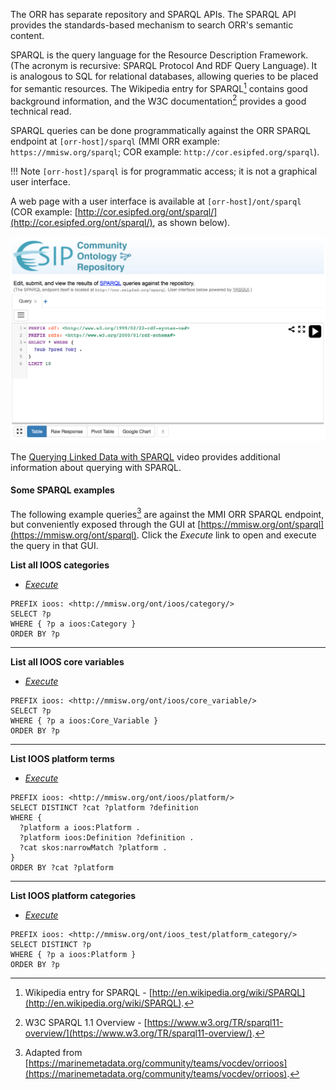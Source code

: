 The ORR has separate repository and SPARQL APIs. The SPARQL API 
provides the standards-based mechanism to search ORR's semantic content. 

SPARQL is the query language for the Resource Description Framework. 
(The acronym is recursive: SPARQL Protocol And RDF Query Language). 
It is analogous to SQL for relational databases, allowing queries to be placed for semantic resources. 
The Wikipedia entry for SPARQL[^wikisparql] contains good background information, 
and the W3C documentation[^w3csparql] provides a good technical read.

SPARQL queries can be done programmatically against the ORR SPARQL endpoint at `[orr-host]/sparql`
(MMI ORR example: `https://mmisw.org/sparql`; COR example: `http://cor.esipfed.org/sparql`).

!!! Note 
    `[orr-host]/sparql` is for programmatic access; it is not a graphical user interface.

A web page with a user interface is available at `[orr-host]/ont/sparql` 
(COR example: [http://cor.esipfed.org/ont/sparql/](http://cor.esipfed.org/ont/sparql/), as shown below).

![SPARQL search page](img/cor/cor-sparql-search-page-20160828.png)

The [Querying Linked Data with SPARQL](http://www.slideshare.net/olafhartig/querying-linked-data-with-sparql) 
video provides additional information about querying with SPARQL.

#### Some SPARQL examples

The following example queries[^mmisparqlexamples] 
are against the MMI ORR SPARQL endpoint, 
but conveniently exposed through the GUI at [https://mmisw.org/ont/sparql](https://mmisw.org/ont/sparql).
Click the _Execute_ link to open and execute the query in that GUI.

**List all IOOS categories**
- [_Execute_](
https://mmisw.org/ont/sparql#query=PREFIX+ioos%3A+%3Chttp%3A%2F%2Fmmisw.org%2Font%2Fioos%2Fcategory%2F%3E%0ASELECT+%3Fp+%0AWHERE+%7B%3Fp+a+ioos%3ACategory+.%0A++++++%7D+%0AORDER+BY+%3Fp%0A&contentTypeConstruct=application%2Frdf%2Bxml&contentTypeSelect=application%2Fsparql-results%2Bjson&endpoint=https%3A%2F%2Fmmisw.org%2Fsparql&requestMethod=POST&outputFormat=table)

```sparql
PREFIX ioos: <http://mmisw.org/ont/ioos/category/>
SELECT ?p 
WHERE { ?p a ioos:Category } 
ORDER BY ?p
```

----

**List all IOOS core variables**
- [_Execute_](
https://mmisw.org/ont/sparql#query=PREFIX+ioos%3A+%3Chttp%3A%2F%2Fmmisw.org%2Font%2Fioos%2Fcore_variable%2F%3E%0ASELECT+%3Fp+%0AWHERE+%7B+%3Fp+a+ioos%3ACore_Variable+%7D+%0AORDER+BY+%3Fp&contentTypeConstruct=application%2Frdf%2Bxml&contentTypeSelect=application%2Fsparql-results%2Bjson&endpoint=https%3A%2F%2Fmmisw.org%2Fsparql&requestMethod=POST&outputFormat=table)

```sparql
PREFIX ioos: <http://mmisw.org/ont/ioos/core_variable/>
SELECT ?p 
WHERE { ?p a ioos:Core_Variable } 
ORDER BY ?p
```

----

**List IOOS platform terms**
- [_Execute_](
https://mmisw.org/ont/sparql#query=PREFIX+ioos%3A+%3Chttp%3A%2F%2Fmmisw.org%2Font%2Fioos%2Fplatform%2F%3E%0ASELECT+DISTINCT+%3Fcat+%3Fplatform+%3Fdefinition%0AWHERE+%7B%0A++%3Fplatform+a+ioos%3APlatform+.%0A++%3Fplatform+ioos%3ADefinition+%3Fdefinition+.%0A++%3Fcat+skos%3AnarrowMatch+%3Fplatform+.%0A%7D+%0AORDER+BY+%3Fcat+%3Fplatform&contentTypeConstruct=application%2Frdf%2Bxml&contentTypeSelect=application%2Fsparql-results%2Bjson&endpoint=https%3A%2F%2Fmmisw.org%2Fsparql&requestMethod=POST&outputFormat=table)

```sparql
PREFIX ioos: <http://mmisw.org/ont/ioos/platform/>
SELECT DISTINCT ?cat ?platform ?definition
WHERE {
  ?platform a ioos:Platform .
  ?platform ioos:Definition ?definition .
  ?cat skos:narrowMatch ?platform .
} 
ORDER BY ?cat ?platform
```

----

**List IOOS platform categories**
- [_Execute_](
https://mmisw.org/ont/sparql#query=PREFIX+ioos%3A+%3Chttp%3A%2F%2Fmmisw.org%2Font%2Fioos_test%2Fplatform_category%2F%3E%0ASELECT+DISTINCT+%3Fp+%0AWHERE+%7B+%3Fp+a+ioos%3APlatform+%7D+%0AORDER+BY+%3Fp%0A&contentTypeConstruct=application%2Frdf%2Bxml&contentTypeSelect=application%2Fsparql-results%2Bjson&endpoint=https%3A%2F%2Fmmisw.org%2Fsparql&requestMethod=POST&outputFormat=table)

```sparql
PREFIX ioos: <http://mmisw.org/ont/ioos_test/platform_category/>
SELECT DISTINCT ?p 
WHERE { ?p a ioos:Platform } 
ORDER BY ?p
```

[^wikisparql]: Wikipedia entry for SPARQL - [http://en.wikipedia.org/wiki/SPARQL](http://en.wikipedia.org/wiki/SPARQL).
[^w3csparql]: W3C SPARQL 1.1 Overview - 
[https://www.w3.org/TR/sparql11-overview/](https://www.w3.org/TR/sparql11-overview/).
[^mmisparqlexamples]: Adapted from 
[https://marinemetadata.org/community/teams/vocdev/orrioos](https://marinemetadata.org/community/teams/vocdev/orrioos).
